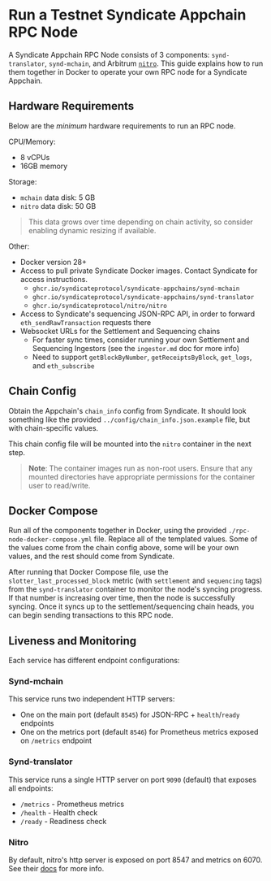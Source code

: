 # Run a Testnet Syndicate Appchain RPC Node

A Syndicate Appchain RPC Node consists of 3 components: `synd-translator`, `synd-mchain`, and Arbitrum [`nitro`](https://github.com/OffchainLabs/nitro). This guide explains how to run them together in Docker to operate your own RPC node for a Syndicate Appchain.

## Hardware Requirements

Below are the _minimum_ hardware requirements to run an RPC node.

CPU/Memory:

- 8 vCPUs
- 16GB memory

Storage:

- `mchain` data disk: 5 GB
- `nitro` data disk: 50 GB

> This data grows over time depending on chain activity, so consider enabling dynamic resizing if available.

Other:

- Docker version 28+
- Access to pull private Syndicate Docker images. Contact Syndicate for access instructions.
  - `ghcr.io/syndicateprotocol/syndicate-appchains/synd-mchain`
  - `ghcr.io/syndicateprotocol/syndicate-appchains/synd-translator`
  - `ghcr.io/syndicateprotocol/nitro/nitro`
- Access to Syndicate's sequencing JSON-RPC API, in order to forward `eth_sendRawTransaction` requests there
- Websocket URLs for the Settlement and Sequencing chains
  - For faster sync times, consider running your own Settlement and Sequencing Ingestors (see the `ingestor.md` doc for more info)
  - Need to support `getBlockByNumber`, `getReceiptsByBlock`, `get_logs`, and `eth_subscribe`

## Chain Config

Obtain the Appchain's `chain_info` config from Syndicate. It should look something like the provided `../config/chain_info.json.example` file, but with chain-specific values.

This chain config file will be mounted into the `nitro` container in the next step.

> **Note**: The container images run as non-root users. Ensure that any mounted directories have appropriate permissions for the container user to read/write.

## Docker Compose

Run all of the components together in Docker, using the provided `./rpc-node-docker-compose.yml` file. Replace all of the templated values. Some of the values come from the chain config above, some will be your own values, and the rest should come from Syndicate.

After running that Docker Compose file, use the `slotter_last_processed_block` metric (with `settlement` and `sequencing` tags) from the `synd-translator` container to monitor the node's syncing progress. If that number is increasing over time, then the node is successfully syncing. Once it syncs up to the settlement/sequencing chain heads, you can begin sending transactions to this RPC node.

## Liveness and Monitoring

Each service has different endpoint configurations:

### Synd-mchain

This service runs two independent HTTP servers:

- One on the main port (default `8545`) for JSON-RPC + `health`/`ready` endpoints
- One on the metrics port (default `8546`) for Prometheus metrics exposed on `/metrics` endpoint

### Synd-translator

This service runs a single HTTP server on port `9090` (default) that exposes all endpoints:

- `/metrics` - Prometheus metrics
- `/health` - Health check
- `/ready` - Readiness check

### Nitro

By default, nitro's http server is exposed on port 8547 and metrics on 6070. See their [docs](https://github.com/OffchainLabs/community-helm-charts/blob/main/charts/nitro/values.yaml) for more info.
